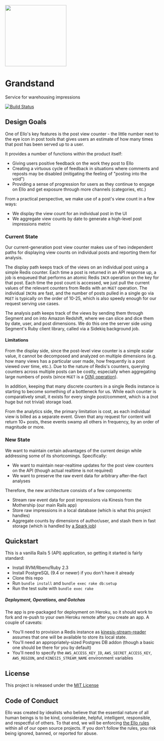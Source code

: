 <img src="http://d324imu86q1bqn.cloudfront.net/uploads/user/avatar/641/large_Ello.1000x1000.png" width="200px" height="200px" />

# Grandstand
Service for warehousing impressions

[![Build Status](https://travis-ci.org/ello/grandstand.svg?branch=master)](https://travis-ci.org/ello/grandstand)

## Design Goals

One of Ello's key features is the post view counter - the little number next to the eye icon in post tools that gives users an estimate of how many times that post has been served up to a user.

It provides a number of functions within the product itself:

- Giving users positive feedback on the work they post to Ello
- Creating a virtuous cycle of feedback in situations where comments and reposts may be disabled (mitigating the feeling of "posting into the void")
- Providing a sense of progression for users as they continue to engage on Ello and get exposure through more channels (categories, etc.)

From a practical perspective, we make use of a post's view count in a few ways: 

- We display the view count for an individual post in the UI
- We aggregate view counts by date to generate a high-level post impressions metric

### Current State

Our current-generation post view counter makes use of two independent paths for displaying view counts on individual posts and reporting them for analysis.

The display path keeps track of the views on an individual post using a simple Redis counter. Each time a post is returned in an API response up, a job is enqueued that performs an atomic Redis `INCR` operation on the key for that post. Each time the post count is accessed, we just pull the current values of the relevant counters from Redis with an `MGET` operation. The individual `INCR`s are fast, and the number of posts pulled in a single go via `MGET` is typically on the order of 10-25, which is also speedy enough for our request serving use cases.

The analysis path keeps track of the views by sending them through Segment and on into Amazon Redshift, where we can slice and dice them by date, user, and post dimensions. We do this one the server side using Segment's Ruby client library, called via a Sidekiq background job.

#### Limitations

From the display side, since the post-level view counter is a simple scalar value, it cannot be decomposed and analyzed on multiple dimensions (e.g. how many views has a particular user made, how frequently is a post viewed over time, etc.). Due to the nature of Redis's counters, querying counters across multiple posts can be costly, especially when aggregating large numbers of posts (since `MGET` is a [O(N) operation](http://redis.io/commands/mget)).

In addition, keeping that many discrete counters in a single Redis instance is starting to become something of a bottleneck for us. While each counter is comparatively small, it exists for every single post/comment, which is a (not huge but not trivial) storage load.

From the analytics side, the primary limitation is cost, as each individual view is billed as a separate event. Given that any request for content will return 10+ posts, these events swamp all others in frequency, by an order of magnitude or more.


### New State

We want to maintain certain advantages of the current design while addressing some of its shortcomings. Specifically:

- We want to maintain near-realtime updates for the post view counters on the API (though actual realtime is not required)
- We want to preserve the raw event data for arbitrary after-the-fact analyses

Therefore, the new architecture consists of a few components:

- Stream raw event data for post impressions via Kinesis from the Mothership (our main Rails app)
- Store raw impressions in a local database (which is what this project handles)
- Aggregate counts by dimensions of author/user, and stash them in fast storage (which is handled by [a Spark job](https://github.com/ello/spark-jobs))

## Quickstart

This is a vanilla Rails 5 (API) application, so getting it started is fairly
standard:

* Install RVM/Rbenv/Ruby 2.3
* Install PostgreSQL (9.4 or newer) if you don't have it already
* Clone this repo
* Run `bundle install` and `bundle exec rake db:setup`
* Run the test suite with `bundle exec rake`

##### Deployment, Operations, and Gotchas

The app is pre-packaged for deployment on Heroku, so it should work to fork and
re-push to your own Heroku remote after you create an app. A couple of caveats:

- You'll need to provision a Redis instance as
  [kinesis-stream-reader](https://github.com/ello/kinesis-stream-reader) assumes
  that one will be available to store its local state.
- You'll need an appropriately-sized Postgres DB addon (though a basic one
  should be there for you by default)
- You'll need to specify the `AWS_ACCESS_KEY_ID`, `AWS_SECRET_ACCESS_KEY`,
  `AWS_REGION`, and `KINESIS_STREAM_NAME` environment variables

## License
This project is released under the [MIT License](blob/master/LICENSE.txt)

## Code of Conduct
Ello was created by idealists who believe that the essential nature of all human beings is to be kind, considerate, helpful, intelligent, responsible, and respectful of others. To that end, we will be enforcing [the Ello rules](https://ello.co/wtf/policies/rules/) within all of our open source projects. If you don’t follow the rules, you risk being ignored, banned, or reported for abuse.
